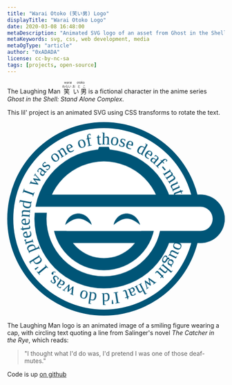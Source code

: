 ```yaml
---
title: "Warai Otoko (笑い男) Logo"
displayTitle: "Warai Otoko Logo"
date: 2020-03-08 16:48:00
metaDescription: "Animated SVG logo of an asset from Ghost in the Shell using CSS transforms"
metaKeywords: svg, css, web development, media
metaOgType: "article"
author: "0xADADA"
license: cc-by-nc-sa
tags: [projects, open-source]
---
```


The Laughing Man
<ruby>
  <ruby>
    笑<rp>(</rp><rt>わらい</rt><rp>)</rp>
    い
    男<rp>(</rp><rt>おとこ</rt><rp>)</rp>
  </ruby>
  <rp>(</rp><rt>warai otoko</rt><rp>)</rp>
</ruby>
is a fictional character in the anime series _Ghost in the Shell: Stand
Alone Complex_. 

This lil' project is an animated SVG using CSS transforms to rotate the text.

<svg viewBox="-160 -160 360 320" xmlns="http://www.w3.org/2000/svg" xmlns:xlink="http://www.w3.org/1999/xlink">
  <style>
  <![CDATA[
    .spin {
      animation:spin 15s linear infinite;
      animation-direction: reverse;
    }
    @keyframes spin {
      100% {
        transform:rotate(360deg);
      }
    }
  ]]>
  </style>

  <path id="f" d="m123,0a123,123 0,0 1-246,0a123,123 0,0 1 246,0"/>

  <g fill="#057">
    <circle r="160"/>
    <circle r="150" fill="#fff"/>
    <text class="spin" font-size="28" font-stretch="condensed" font-family="Impact">
      <textPath xlink:href="#f">I thought what I'd do was, I'd pretend I was one of those deaf-mutes</textPath>
    </text>
    <circle r="115"/>
    <circle r="95" fill="#fff"/>
    <path d="m-8-119h16 l2,5h-20z"/>
    <circle cx="160" cy="0" r="40"/>
    <path d="m-95-20v-20h255a40,40 0,0 1 0,80h-55v-20z"/>
    <path d="m-85 0a85,85 0,0 0 170,0h-20a65,65 0,0 1-130,0z"/>
    <path d="m-65 20v20h140v-20z"/>
    <path d="m-115-20v10h25v30h250a20,20 0,0 0 0,-40z" fill="#fff"/>
    <path d="m-20 10c-17-14-27-14-44 0 6-25 37-25 44 0z"/>
    <path d="m60 10c-17-14-27-14-44 0 6-25 37-25 44 0z"/>
  </g>
</svg>

The Laughing Man logo is an
animated image of a smiling figure wearing a cap, with circling text quoting a 
line from Salinger's novel _The Catcher in the Rye_, which reads:

> "I thought what I'd do was, I'd pretend I was one of those deaf-mutes."

Code is up [on github](https://github.com/0xadada/warai-otoko)

